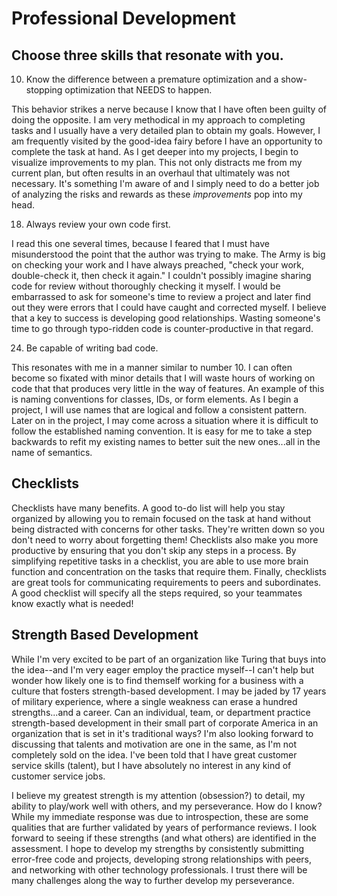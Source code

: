 # Professional Development

## Choose three skills that resonate with you.

10.  Know the difference between a premature optimization and a show-stopping optimization that NEEDS to happen.  

  This behavior strikes a nerve because I know that I have often been guilty of doing the opposite.  I am very methodical in my approach to completing tasks and I usually have a very detailed plan to obtain my goals.  However, I am frequently visited by the good-idea fairy before I have an opportunity to complete the task at hand.  As I get deeper into my projects, I begin to visualize improvements to my plan.  This not only distracts me from my current plan, but often results in an overhaul that ultimately was not necessary.  It's something I'm aware of and I simply need to do a better job of analyzing the risks and rewards as these *improvements* pop into my head.
  
18.  Always review your own code first.

  I read this one several times, because I feared that I must have misunderstood the point that the author was trying to make.  The Army is big on checking your work and I have always preached, "check your work, double-check it, then check it again."  I couldn't possibly imagine sharing code for review without thoroughly checking it myself.  I would be embarrassed to ask for someone's time to review a project and later find out they were errors that I could have caught and corrected myself.  I believe that a key to success is developing good relationships. Wasting someone's time to go through typo-ridden code is counter-productive in that regard.

24.  Be capable of writing bad code.

  This resonates with me in a manner similar to number 10.  I can often become so fixated with minor details that I will waste hours of working on code that that produces very little in the way of features.  An example of this is naming conventions for classes, IDs, or form elements.  As I begin a project, I will use names that are logical and follow a consistent pattern.  Later on in the project, I may come across a situation where it is difficult to follow the established naming convention.  It is easy for me to take a step backwards to refit my existing names to better suit the new ones...all in the name of semantics.

## Checklists

Checklists have many benefits.  A good to-do list will help you stay organized by allowing you to remain focused on the task at hand without being distracted with concerns for other tasks.  They're written down so you don't need to worry about forgetting them!  Checklists also make you more productive by ensuring that you don't skip any steps in a process.  By simplifying repetitive tasks in a checklist, you are able to use more brain function and concentration on the tasks that require them.  Finally, checklists are great tools for communicating requirements to peers and subordinates.  A good checklist will specify all the steps required, so your teammates know exactly what is needed!

## Strength Based Development

While I'm very excited to be part of an organization like Turing that buys into the idea--and I'm very eager employ the practice myself--I can't help but wonder how likely one is to find themself working for a business with a culture that fosters strength-based development.  I may be jaded by 17 years of military experience, where a single weakness can erase a hundred strengths...and a career.  Can an individual, team, or department practice strength-based development in their small part of corporate America in an organization that is set in it's traditional ways?  I'm also looking forward to discussing that talents and motivation are one in the same, as I'm not completely sold on the idea.  I've been told that I have great customer service skills (talent), but I have absolutely no interest in any kind of customer service jobs.

I believe my greatest strength is my attention (obsession?) to detail, my ability to play/work well with others, and my perseverance.  How do I know?  While my immediate response was due to introspection, these are some qualities that are further validated by years of performance reviews.  I look forward to seeing if these strengths (and what others) are identified in the assessment.  I hope to develop my strengths by consistently submitting error-free code and projects, developing strong relationships with peers, and networking with other technology professionals.  I trust there will be many challenges along the way to further develop my perseverance.
